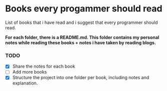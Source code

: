 # Books every progammer should read

List of books that i have read and i suggest that every programmer should read.

**For each folder, there is a README.md. This folder contains my personal notes while reading these books + notes i have taken by reading blogs.**

### TODO

- [x] Share the notes for each book
- [ ] Add more books
- [x] Structure the project into one folder per book, including notes and explanation.
